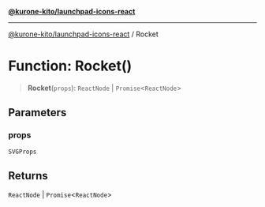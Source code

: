 [**@kurone-kito/launchpad-icons-react**](../README.md)

***

[@kurone-kito/launchpad-icons-react](../globals.md) / Rocket

# Function: Rocket()

> **Rocket**(`props`): `ReactNode` \| `Promise`\<`ReactNode`\>

## Parameters

### props

`SVGProps`

## Returns

`ReactNode` \| `Promise`\<`ReactNode`\>
